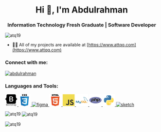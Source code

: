 <h1 align="center">Hi 👋, I'm Abdulrahman</h1>
<h3 align="center">Information Technology Fresh Graduate | Software Developer</h3>

<p align="left"> <img src="https://komarev.com/ghpvc/?username=atq19&label=Profile%20views&color=0e75b6&style=flat" alt="atq19" /> </p>

- 👨‍💻 All of my projects are available at [https://www.attqq.com](https://www.attqq.com)

<h3 align="left">Connect with me:</h3>
<p align="left">
<a href="https://www.linkedin.com/in/attqq/" target="blank"><img align="center" src="https://raw.githubusercontent.com/rahuldkjain/github-profile-readme-generator/master/src/images/icons/Social/linked-in-alt.svg" alt="abdulrahman" height="30" width="40" /></a>
</p>

<h3 align="left">Languages and Tools:</h3>
<p align="left"> <a href="https://getbootstrap.com" target="_blank" rel="noreferrer"> <img src="https://raw.githubusercontent.com/devicons/devicon/master/icons/bootstrap/bootstrap-plain-wordmark.svg" alt="bootstrap" width="40" height="40"/>
</a> <a href="https://www.w3schools.com/css/" target="_blank" rel="noreferrer"> <img src="https://raw.githubusercontent.com/devicons/devicon/master/icons/css3/css3-original-wordmark.svg" alt="css3" width="40" height="40"/> </a>
  <a href="https://www.figma.com/" target="_blank" rel="noreferrer"> <img src="https://www.vectorlogo.zone/logos/figma/figma-icon.svg" alt="figma" width="40" height="40"/> </a> 
  <a href="https://www.w3.org/html/" target="_blank" rel="noreferrer"> <img src="https://raw.githubusercontent.com/devicons/devicon/master/icons/html5/html5-original-wordmark.svg" alt="html5" width="40" height="40"/> </a>
  <a href="https://developer.mozilla.org/en-US/docs/Web/JavaScript" target="_blank" rel="noreferrer"> <img src="https://raw.githubusercontent.com/devicons/devicon/master/icons/javascript/javascript-original.svg" alt="javascript" width="40" height="40"/> </a>
  <a href="https://www.mysql.com/" target="_blank" rel="noreferrer"> <img src="https://raw.githubusercontent.com/devicons/devicon/master/icons/mysql/mysql-original-wordmark.svg" alt="mysql" width="40" height="40"/> </a>
  <a href="https://www.php.net" target="_blank" rel="noreferrer"> <img src="https://raw.githubusercontent.com/devicons/devicon/master/icons/php/php-original.svg" alt="php" width="40" height="40"/> </a> 
  <a href="https://www.python.org" target="_blank" rel="noreferrer"> <img src="https://raw.githubusercontent.com/devicons/devicon/master/icons/python/python-original.svg" alt="python" width="40" height="40"/> </a>
  <a href="https://www.sketch.com/" target="_blank" rel="noreferrer"> <img src="https://www.vectorlogo.zone/logos/sketchapp/sketchapp-icon.svg" alt="sketch" width="40" height="40"/> </a>
   </p>

<p><img align="left" src="https://github-readme-stats.vercel.app/api/top-langs?username=atq19&show_icons=true&locale=en&layout=compact" alt="atq19" /></p>

<p>&nbsp;<img align="center" src="https://github-readme-stats.vercel.app/api?username=atq19&show_icons=true&locale=en" alt="atq19" /></p>

<p><img align="center" src="https://github-readme-streak-stats.herokuapp.com/?user=atq19&" alt="atq19" /></p>
